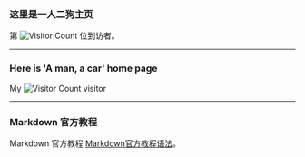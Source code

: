 ### 这里是一人二狗主页
第 ![Visitor Count](https://profile-counter.glitch.me/Christmas/count.svg) 位到访者。

----

### Here is 'A man, a car' home page
My ![Visitor Count](https://profile-counter.glitch.me/Christmas/count.svg) visitor

---------

### Markdown 官方教程
Markdown 官方教程 [Markdown官方教程语法](https://markdown.com.cn)。

<!--
**amancar/amancar** is a ✨ _special_ ✨ repository because its `README.md` (this file) appears on your GitHub profile.

Here are some ideas to get you started:

- 🔭 I’m currently working on ...
- 🌱 I’m currently learning ...
- 👯 I’m looking to collaborate on ...
- 🤔 I’m looking for help with ...
- 💬 Ask me about ...
- 📫 How to reach me: ...
- 😄 Pronouns: ...
- ⚡ Fun fact: ...
-->
